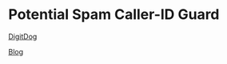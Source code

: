# Potential Spam Caller-ID Guard

[DigitDog](https://digitdog.io)

[Blog](https://blog.digitdog.io)
